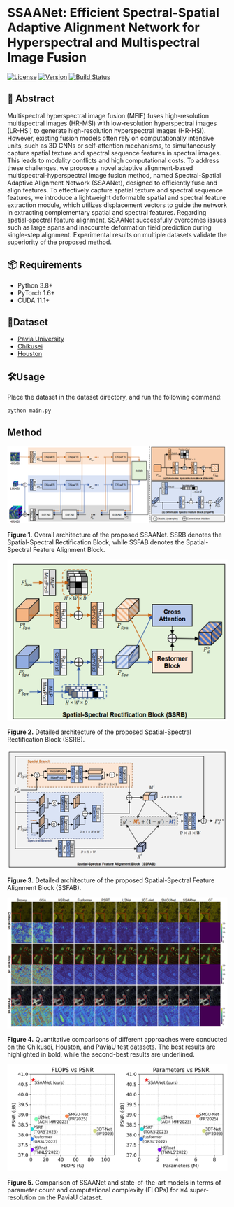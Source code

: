 # SSAANet: Efficient Spectral-Spatial Adaptive Alignment Network for Hyperspectral and Multispectral Image Fusion

[![License](https://img.shields.io/badge/license-MIT-blue.svg)](LICENSE)
[![Version](https://img.shields.io/badge/version-1.0.0-green.svg)]()
[![Build Status](https://img.shields.io/badge/build-passing-brightgreen.svg)]()

## 📖 Abstract
Multispectral hyperspectral image fusion (MFIF) fuses high-resolution multispectral images (HR-MSI) with low-resolution hyperspectral images (LR-HSI) to generate high-resolution hyperspectral images (HR-HSI). However, existing fusion models often rely on computationally intensive units, such as 3D CNNs or self-attention mechanisms, to simultaneously capture spatial texture and spectral sequence features in spectral images. This leads to modality conflicts and high computational costs. To address these challenges, we propose a novel adaptive alignment-based multispectral-hyperspectral image fusion method, named Spectral-Spatial Adaptive Alignment Network (SSAANet), designed to efficiently fuse and align features. To effectively capture spatial texture and spectral sequence features, we introduce a lightweight deformable spatial and spectral feature extraction module, which utilizes displacement vectors to guide the network in extracting complementary spatial and spectral features. Regarding spatial-spectral feature alignment, SSAANet successfully overcomes issues such as large spans and inaccurate deformation field prediction during single-step alignment. Experimental results on multiple datasets validate the superiority of the proposed method.

## 📦 Requirements
- Python 3.8+
- PyTorch 1.6+
- CUDA 11.1+

## 📂Dataset
- [Pavia University](https://www.ehu.eus/ccwintco/index.php/Hyperspectral_Remote_Sensing_Scenes)
- [Chikusei](https://naotoyokoya.com/Download.html)
- [Houston](https://hyperspectral.ee.uh.edu/?page_id=459)

## 🛠️Usage
Place the dataset in the dataset directory, and run the following command:
```bash
python main.py 
```
## Method

![SSAANet Architecture](./pics/main.png)

**Figure 1.** Overall architecture of the proposed SSAANet. SSRB denotes the Spatial-Spectral Rectification Block, while SSFAB denotes the Spatial-Spectral Feature Alignment Block.  



![SSRB](./pics/SSRB.png)

**Figure 2.** Detailed architecture of the proposed Spatial-Spectral Rectification Block (SSRB).  



![SSFAB](./pics/SSFAB.png)

**Figure 3.** Detailed architecture of the proposed Spatial-Spectral Feature Alignment Block (SSFAB).  


![SSFAB](./pics/dis.png)

**Figure 4.** Quantitative comparisons of different approaches were conducted on the Chikusei, Houston, and PaviaU test datasets.
The best results are highlighted in bold, while the second-best results are underlined.



![SSFAB](./pics/eff.png)

**Figure 5.** Comparison of SSAANet and state-of-the-art models in terms of parameter count and computational complexity (FLOPs) for ×4 super-resolution on the PaviaU dataset.



